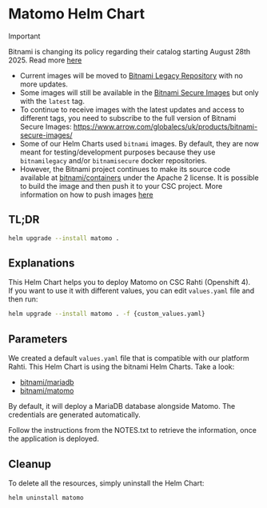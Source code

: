# Matomo Helm Chart

> [!IMPORTANT]  
> Bitnami is changing its policy regarding their catalog starting August 28th 2025. Read more [here](https://github.com/bitnami/containers/issues/83267)  
> - Current images will be moved to [Bitnami Legacy Repository](https://hub.docker.com/u/bitnamilegacy) with no more updates.  
> - Some images will still be available in the [Bitnami Secure Images](https://hub.docker.com/u/bitnamisecure) but only with the `latest` tag.  
> - To continue to receive images with the latest updates and access to different tags, you need to subscribe to the full version of Bitnami Secure Images: https://www.arrow.com/globalecs/uk/products/bitnami-secure-images/  
> - Some of our Helm Charts used `bitnami` images. By default, they are now meant for testing/development purposes because they use `bitnamilegacy` and/or `bitnamisecure` docker repositories.  
> - However, the Bitnami project continues to make its source code available at [bitnami/containers](https://github.com/bitnami/containers) under the Apache 2 license. It is possible to build the image and then push it to your CSC project. More information on how to push images [here](https://docs.csc.fi/cloud/rahti/images/Using_Rahti_integrated_registry/)

## TL;DR
```sh
helm upgrade --install matomo .
```

## Explanations
This Helm Chart helps you to deploy Matomo on CSC Rahti (Openshift 4).  
If you want to use it with different values, you can edit `values.yaml` file and then run:  
```sh
helm upgrade --install matomo . -f {custom_values.yaml}
```

## Parameters
We created a default `values.yaml` file that is compatible with our platform Rahti. This Helm Chart is using the bitnami Helm Charts. Take a look:
- [bitnami/mariadb](https://github.com/bitnami/charts/tree/main/bitnami/mariadb)
- [bitnami/matomo](https://github.com/bitnami/charts/tree/main/bitnami/matomo)

By default, it will deploy a MariaDB database alongside Matomo. The credentials are generated automatically.

Follow the instructions from the NOTES.txt to retrieve the information, once the application is deployed.

## Cleanup
To delete all the resources, simply uninstall the Helm Chart:
```sh
helm uninstall matomo
```